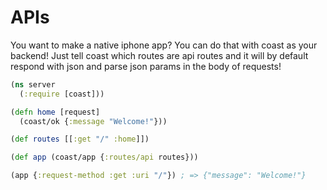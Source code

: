 # APIs

You want to make a native iphone app? You can do that with coast as your backend!
Just tell coast which routes are api routes and it will by default respond with json and parse json params
in the body of requests!

```clojure
(ns server
  (:require [coast]))

(defn home [request]
  (coast/ok {:message "Welcome!"}))

(def routes [[:get "/" :home]])

(def app (coast/app {:routes/api routes}))

(app {:request-method :get :uri "/"}) ; => {"message": "Welcome!"}
```
